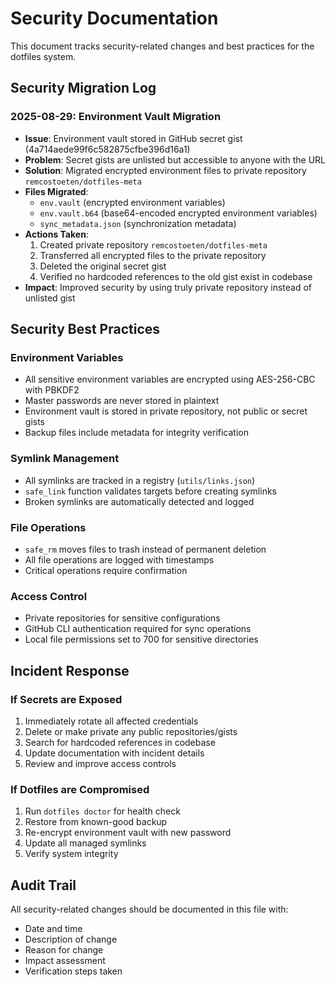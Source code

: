 # Security Documentation

This document tracks security-related changes and best practices for the dotfiles system.

## Security Migration Log

### 2025-08-29: Environment Vault Migration
- **Issue**: Environment vault stored in GitHub secret gist (4a714aede99f6c582875cfbe396d16a1)
- **Problem**: Secret gists are unlisted but accessible to anyone with the URL
- **Solution**: Migrated encrypted environment files to private repository `remcostoeten/dotfiles-meta`
- **Files Migrated**: 
  - `env.vault` (encrypted environment variables)
  - `env.vault.b64` (base64-encoded encrypted environment variables)
  - `sync_metadata.json` (synchronization metadata)
- **Actions Taken**:
  1. Created private repository `remcostoeten/dotfiles-meta`
  2. Transferred all encrypted files to the private repository
  3. Deleted the original secret gist
  4. Verified no hardcoded references to the old gist exist in codebase
- **Impact**: Improved security by using truly private repository instead of unlisted gist

## Security Best Practices

### Environment Variables
- All sensitive environment variables are encrypted using AES-256-CBC with PBKDF2
- Master passwords are never stored in plaintext
- Environment vault is stored in private repository, not public or secret gists
- Backup files include metadata for integrity verification

### Symlink Management  
- All symlinks are tracked in a registry (`utils/links.json`)
- `safe_link` function validates targets before creating symlinks
- Broken symlinks are automatically detected and logged

### File Operations
- `safe_rm` moves files to trash instead of permanent deletion
- All file operations are logged with timestamps
- Critical operations require confirmation

### Access Control
- Private repositories for sensitive configurations
- GitHub CLI authentication required for sync operations
- Local file permissions set to 700 for sensitive directories

## Incident Response

### If Secrets are Exposed
1. Immediately rotate all affected credentials
2. Delete or make private any public repositories/gists
3. Search for hardcoded references in codebase
4. Update documentation with incident details
5. Review and improve access controls

### If Dotfiles are Compromised
1. Run `dotfiles doctor` for health check
2. Restore from known-good backup
3. Re-encrypt environment vault with new password
4. Update all managed symlinks
5. Verify system integrity

## Audit Trail

All security-related changes should be documented in this file with:
- Date and time
- Description of change
- Reason for change  
- Impact assessment
- Verification steps taken
